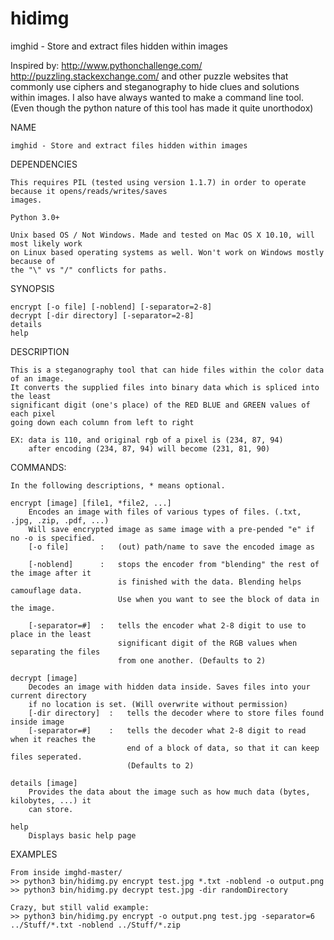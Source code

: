 # hidimg
imghid - Store and extract files hidden within images

Inspired by:
  http://www.pythonchallenge.com/
  http://puzzling.stackexchange.com/
and other puzzle websites that commonly use ciphers and steganography to hide clues and 
solutions within images. 
I also have always wanted to make a command line tool. (Even though the python nature
of this tool has made it quite unorthodox)

NAME

    imghid - Store and extract files hidden within images

DEPENDENCIES

    This requires PIL (tested using version 1.1.7) in order to operate because it opens/reads/writes/saves 
    images. 

    Python 3.0+

    Unix based OS / Not Windows. Made and tested on Mac OS X 10.10, will most likely work 
    on Linux based operating systems as well. Won't work on Windows mostly because of 
    the "\" vs "/" conflicts for paths.

SYNOPSIS

    encrypt [-o file] [-noblend] [-separator=2-8]
    decrypt [-dir directory] [-separator=2-8]
    details
    help

DESCRIPTION

    This is a steganography tool that can hide files within the color data of an image.
    It converts the supplied files into binary data which is spliced into the least
    significant digit (one's place) of the RED BLUE and GREEN values of each pixel 
    going down each column from left to right

    EX: data is 110, and original rgb of a pixel is (234, 87, 94) 
        after encoding (234, 87, 94) will become (231, 81, 90)

COMMANDS:

    In the following descriptions, * means optional.

    encrypt [image] [file1, *file2, ...]
        Encodes an image with files of various types of files. (.txt, .jpg, .zip, .pdf, ...)
        Will save encrypted image as same image with a pre-pended "e" if no -o is specified.
        [-o file]       :   (out) path/name to save the encoded image as

        [-noblend]      :   stops the encoder from "blending" the rest of the image after it 
                            is finished with the data. Blending helps camouflage data.
                            Use when you want to see the block of data in the image.

        [-separator=#]  :   tells the encoder what 2-8 digit to use to place in the least
                            significant digit of the RGB values when separating the files
                            from one another. (Defaults to 2)

    decrypt [image]
        Decodes an image with hidden data inside. Saves files into your current directory
        if no location is set. (Will overwrite without permission)
        [-dir directory]  :   tells the decoder where to store files found inside image
        [-separator=#]    :   tells the decoder what 2-8 digit to read when it reaches the
                              end of a block of data, so that it can keep files seperated.
                              (Defaults to 2)

    details [image]
        Provides the data about the image such as how much data (bytes, kilobytes, ...) it
        can store.

    help
        Displays basic help page

EXAMPLES 

    From inside imghd-master/ 
    >> python3 bin/hidimg.py encrypt test.jpg *.txt -noblend -o output.png
    >> python3 bin/hidimg.py decrypt test.jpg -dir randomDirectory
    
    Crazy, but still valid example:
    >> python3 bin/hidimg.py encrypt -o output.png test.jpg -separator=6 ../Stuff/*.txt -noblend ../Stuff/*.zip 
